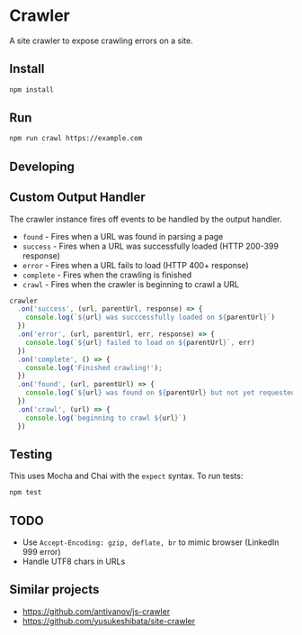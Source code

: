 # Crawler

A site crawler to expose crawling errors on a site.

## Install

```bash
npm install
```

## Run

```bash
npm run crawl https://example.com
```

## Developing

## Custom Output Handler

The crawler instance fires off events to be handled by the output handler.

- `found` - Fires when a URL was found in parsing a page
- `success` - Fires when a URL was successfully loaded (HTTP 200-399 response)
- `error` - Fires when a URL fails to load (HTTP 400+ response)
- `complete` - Fires when the crawling is finished
- `crawl` - Fires when the crawler is beginning to crawl a URL

```js
crawler
  .on('success', (url, parentUrl, response) => {
    console.log(`${url} was succcessfully loaded on ${parentUrl}`)
  })
  .on('error', (url, parentUrl, err, response) => {
    console.log(`${url} failed to load on ${parentUrl}`, err)
  })
  .on('complete', () => {
    console.log('Finished crawling!');
  })
  .on('found', (url, parentUrl) => {
    console.log(`${url} was found on ${parentUrl} but not yet requested or crawled`)
  })
  .on('crawl', (url) => {
    console.log(`beginning to crawl ${url}`)
  })
```

## Testing

This uses Mocha and Chai with the `expect` syntax. To run tests:

```bash
npm test
```

## TODO

- Use `Accept-Encoding: gzip, deflate, br` to mimic browser (LinkedIn 999 error)
- Handle UTF8 chars in URLs

## Similar projects

- https://github.com/antivanov/js-crawler
- https://github.com/yusukeshibata/site-crawler
